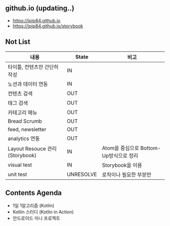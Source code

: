 

## github.io (updating..)
- https://jpjp84.github.io
- https://jpjp84.github.io/storybook

## Not List
| 내용                            | State     | 비고                                   |
|---------------------------------|-----------|----------------------------------------|
| 타이틀, 컨텐츠만 간단히 작성    | IN        |                                        |
| 노션과 데이터 연동              | IN        |                                        |
| 컨텐츠 검색                     | OUT       |                                        |
| 태그 검색                       | OUT       |                                        |
| 카테고리 메뉴                   | OUT       |                                        |
| Bread Scrumb                    | OUT       |                                        |
| feed, newsletter                | OUT       |                                        |
| analytics 연동                  | OUT       |                                        |
| Layout Resouce 관리 (Storybook) | IN        | Atom을 중심으로 Bottom-Up방식으로 정리 |
| visual test                     | IN        | Storybook을 이용                       |
| unit test                       | UNRESOLVE | 로직이나 필요한 부분만                 |

## Contents Agenda
- 1일 1알고리즘 (Kotlin)
- Kotlin 스터디 (Kotlin in Action)
- 안드로이드 미니 프로젝트
